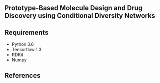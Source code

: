 ## Prototype-Based Molecule Design and Drug Discovery using Conditional Diversity Networks

## Requirements

- Python 3.6
- Tensorflow 1.3
- RDKit
- Numpy

## References

